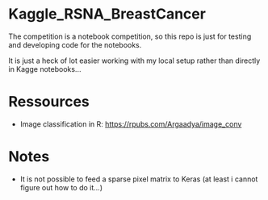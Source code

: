 # Kaggle_RSNA_BreastCancer

The competition is a notebook competition, so this repo is just for testing and developing code for the notebooks. 

It is just a heck of lot easier working with my local setup rather than directly in Kagge notebooks...

# Ressources

- Image classification in R: https://rpubs.com/Argaadya/image_conv 

# Notes

- It is not possible to feed a sparse pixel matrix to Keras (at least i cannot figure out how to do it...) 